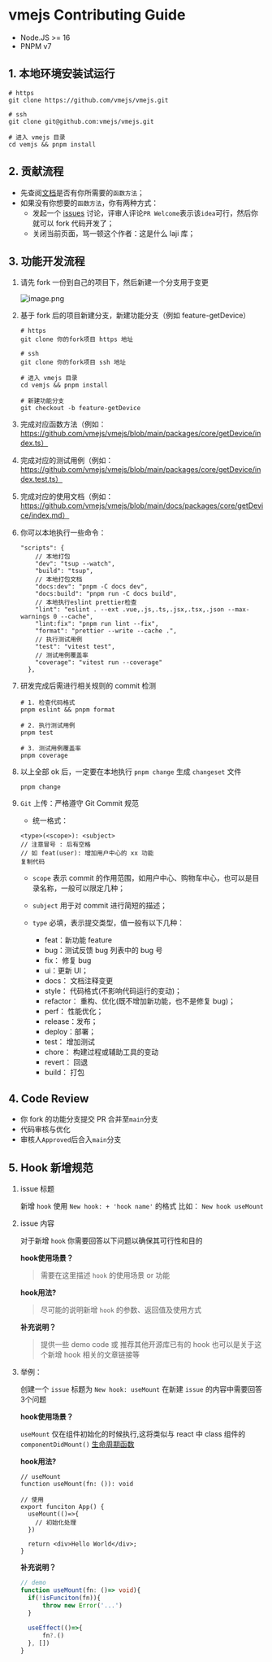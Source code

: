# vmejs Contributing Guide

- Node.JS >= 16
- PNPM v7

## 1. 本地环境安装试运行

```
# https
git clone https://github.com/vmejs/vmejs.git

# ssh
git clone git@github.com:vmejs/vmejs.git

# 进入 vmejs 目录
cd vemjs && pnpm install
```

## 2. 贡献流程

- 先查阅[文档](https://vmejs.github.io/vmejs/)是否有你所需要的`函数方法`；
- 如果没有你想要的`函数方法`，你有两种方式：
  - 发起一个 [issues](https://github.com/vmejs/vmejs/issues) 讨论，评审人评论`PR Welcome`表示该`idea`可行，然后你就可以 fork 代码开发了；
  - 关闭当前页面，骂一顿这个作者：这是什么 laji 库；

## 3. 功能开发流程

1. 请先 fork 一份到自己的项目下，然后新建一个分支用于变更

   ![image.png](https://p1-juejin.byteimg.com/tos-cn-i-k3u1fbpfcp/cf2a51057aa54caebbc48bf434a57498~tplv-k3u1fbpfcp-watermark.image?)

2. 基于 fork 后的项目新建分支，新建功能分支（例如 feature-getDevice）

   ```
   # https
   git clone 你的fork项目 https 地址

   # ssh
   git clone 你的fork项目 ssh 地址

   # 进入 vmejs 目录
   cd vemjs && pnpm install

   # 新建功能分支
   git checkout -b feature-getDevice
   ```

3. 完成对应函数方法（例如：https://github.com/vmejs/vmejs/blob/main/packages/core/getDevice/index.ts）
4. 完成对应的测试用例（例如：https://github.com/vmejs/vmejs/blob/main/packages/core/getDevice/index.test.ts）
5. 完成对应的使用文档（例如：https://github.com/vmejs/vmejs/blob/main/docs/packages/core/getDevice/index.md）

6. 你可以本地执行一些命令：

   ```
   "scripts": {
       // 本地打包
       "dev": "tsup --watch",
       "build": "tsup",
       // 本地打包文档
       "docs:dev": "pnpm -C docs dev",
       "docs:build": "pnpm run -C docs build",
       // 本地执行eslint prettier检查
       "lint": "eslint . --ext .vue,.js,.ts,.jsx,.tsx,.json --max-warnings 0 --cache",
       "lint:fix": "pnpm run lint --fix",
       "format": "prettier --write --cache .",
       // 执行测试用例
       "test": "vitest test",
       // 测试用例覆盖率
       "coverage": "vitest run --coverage"
     },

   ```

7. 研发完成后需进行相关规则的 commit 检测

   ```
   # 1. 检查代码格式
   pnpm eslint && pnpm format

   # 2. 执行测试用例
   pnpm test

   # 3. 测试用例覆盖率
   pnpm coverage
   ```

8. 以上全部 ok 后，一定要在本地执行 `pnpm change` 生成 `changeset` 文件
   ```
   pnpm change
   ```
9. `Git` 上传：严格遵守 Git Commit 规范

   - 统一格式：

   ```
   <type>(<scope>): <subject>
   // 注意冒号 : 后有空格
   // 如 feat(user): 增加用户中心的 xx 功能
   复制代码
   ```

   - `scope` 表示 commit 的作用范围，如用户中心、购物车中心，也可以是目录名称，一般可以限定几种；

   - `subject` 用于对 commit 进行简短的描述；

   - `type` 必填，表示提交类型，值一般有以下几种：

     - feat：新功能 feature
     - bug：测试反馈 bug 列表中的 bug 号
     - fix： 修复 bug
     - ui：更新 UI；
     - docs： 文档注释变更
     - style： 代码格式(不影响代码运行的变动)；
     - refactor： 重构、优化(既不增加新功能，也不是修复 bug)；
     - perf： 性能优化；
     - release：发布；
     - deploy：部署；
     - test： 增加测试
     - chore： 构建过程或辅助工具的变动
     - revert： 回退
     - build： 打包

## 4. Code Review

- 你 fork 的功能分支提交 PR 合并至`main`分支
- 代码审核与优化
- 审核人`Approved`后合入`main`分支

## 5. Hook 新增规范
1. issue 标题

   新增 `hook` 使用 ` New hook: + 'hook name' ` 的格式 比如： `New hook useMount`

2. issue 内容

   对于新增 `hook` 你需要回答以下问题以确保其可行性和目的

   **hook使用场景？**

   > 需要在这里描述 `hook` 的使用场景 or 功能

   **hook用法?** 

   > 尽可能的说明新增 `hook` 的参数、返回值及使用方式

   **补充说明？**

   > 提供一些 demo code 或 推荐其他开源库已有的 hook 也可以是关于这个新增 hook 相关的文章链接等

3. 举例：

   创建一个 `issue` 标题为 `New hook: useMount` 在新建 `issue` 的内容中需要回答3个问题

   **hook使用场景？**

   `useMount` 仅在组件初始化的时候执行,这将类似与 react 中 class 组件的 `componentDidMount()` [生命周期函数](https://reactjs.org/docs/react-component.html#componentdidmount)

   **hook用法?** 

   ~~~tsx
   // useMount
   function useMount(fn: ()): void
   
   // 使用
   export funciton App() {
     useMount(()=>{
       // 初始化处理
     })
       
     return <div>Hello World</div>;
   }
   ~~~

   **补充说明？**

   ~~~ts
   // demo
   function useMount(fn: ()=> void){
     if(!isFunciton(fn)){
         throw new Error('...')
     }
       
     useEffect(()=>{
         fn?.()
     }, [])
   }
   ~~~